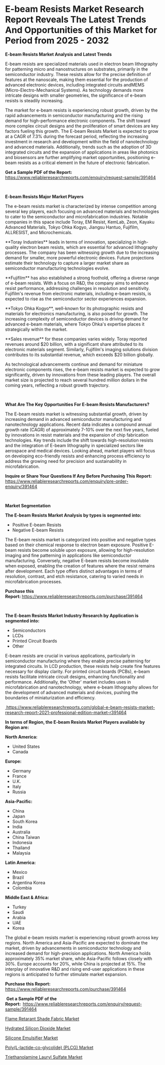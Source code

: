 <p><h1>E-beam Resists Market Research Report Reveals The Latest Trends And Opportunities of this Market for Period from 2025 - 2032</h1></p><p><strong>E-beam Resists Market Analysis and Latest Trends</strong></p>
<p><p>E-beam resists are specialized materials used in electron beam lithography for patterning micro and nanostructures on substrates, primarily in the semiconductor industry. These resists allow for the precise definition of features at the nanoscale, making them essential for the production of advanced electronic devices, including integrated circuits andMEMS (Micro-Electro-Mechanical Systems). As technology demands more intricate designs with smaller geometries, the significance of e-beam resists is steadily increasing.</p><p>The market for e-beam resists is experiencing robust growth, driven by the rapid advancements in semiconductor manufacturing and the rising demand for high-performance electronic components. The shift toward more complex circuit designs and the proliferation of smart devices are key factors fueling this growth. The E-beam Resists Market is expected to grow at a CAGR of 7.3% during the forecast period, reflecting the increasing investment in research and development within the field of nanotechnology and advanced materials. Additionally, trends such as the adoption of 3D integrated circuits and the expansion of applications in areas like photonics and biosensors are further amplifying market opportunities, positioning e-beam resists as a critical element in the future of electronic fabrication.</p></p>
<p><strong>Get a Sample PDF of the Report:&nbsp;</strong> <a href="https://www.reliableresearchreports.com/enquiry/request-sample/391464?utm_campaign=102&utm_medium=2&utm_source=Github&utm_content=ia&utm_term=29032025&utm_id=e-beam-resists">https://www.reliableresearchreports.com/enquiry/request-sample/391464</a></p>
<p>&nbsp;</p>
<p><strong>E-beam Resists Major Market Players</strong></p>
<p><p>The e-beam resists market is characterized by intense competition among several key players, each focusing on advanced materials and technologies to cater to the semiconductor and microfabrication industries. Notable companies in this space include Toray, EM Resist, KemLab, Zeon, Kayaku Advanced Materials, Tokyo Ohka Kogyo, Jiangsu Hantuo, Fujifilm, ALLRESIST, and Microchemicals.</p><p>**Toray Industries** leads in terms of innovation, specializing in high-quality electron beam resists, which are essential for advanced lithography processes. The company has been witnessing growth due to the increasing demand for smaller, more powerful electronic devices. Future projections estimate their technology to capture a larger market share as semiconductor manufacturing technologies evolve.</p><p>**Fujifilm** has also established a strong foothold, offering a diverse range of e-beam resists. With a focus on R&D, the company aims to enhance resist performance, addressing challenges in resolution and sensitivity. Fujifilm's revenue from electronic materials, including e-beam resists, is expected to rise as the semiconductor sector experiences expansion.</p><p>**Tokyo Ohka Kogyo**, well-known for its photographic resists and materials for electronics manufacturing, is also poised for growth. The increasing complexity of semiconductor devices is driving demand for advanced e-beam materials, where Tokyo Ohka's expertise places it strategically within the market.</p><p>**Sales revenue** for these companies varies widely. Toray reported revenues around $20 billion, with a significant share attributed to its electronic materials segment. Similarly, Fujifilm's imaging solutions division contributes to its substantial revenue, which exceeds $20 billion globally. </p><p>As technological advancements continue and demand for miniature electronic components rises, the e-beam resists market is expected to grow significantly, driven by innovations from these leading players. The overall market size is projected to reach several hundred million dollars in the coming years, reflecting a robust growth trajectory.</p></p>
<p>&nbsp;</p>
<p><strong>What Are The Key Opportunities For E-beam Resists Manufacturers?</strong></p>
<p><p>The E-beam resists market is witnessing substantial growth, driven by increasing demand in advanced semiconductor manufacturing and nanotechnology applications. Recent data indicates a compound annual growth rate (CAGR) of approximately 7-10% over the next five years, fueled by innovations in resist materials and the expansion of chip fabrication technologies. Key trends include the shift towards high-resolution resists and the integration of E-beam lithography in specialized sectors like aerospace and medical devices. Looking ahead, market players will focus on developing eco-friendly resists and enhancing process efficiency to address the growing need for precision and sustainability in microfabrication.</p></p>
<p><strong>Inquire or Share Your Questions If Any Before Purchasing This Report:</strong> <a href="https://www.reliableresearchreports.com/enquiry/pre-order-enquiry/391464?utm_campaign=102&utm_medium=2&utm_source=Github&utm_content=ia&utm_term=29032025&utm_id=e-beam-resists">https://www.reliableresearchreports.com/enquiry/pre-order-enquiry/391464</a></p>
<p>&nbsp;</p>
<p><strong>Market Segmentation</strong></p>
<p><strong>The E-beam Resists Market Analysis by types is segmented into:</strong></p>
<p><ul><li>Positive E-beam Resists</li><li>Negative E-beam Resists</li></ul></p>
<p><p>The E-beam resists market is categorized into positive and negative types based on their chemical response to electron beam exposure. Positive E-beam resists become soluble upon exposure, allowing for high-resolution imaging and fine patterning in applications like semiconductor manufacturing. Conversely, negative E-beam resists become insoluble when exposed, enabling the creation of features where the resist remains after development. Each type offers distinct advantages in terms of resolution, contrast, and etch resistance, catering to varied needs in microfabrication processes.</p></p>
<p><strong>Purchase this Report:&nbsp;</strong><a href="https://www.reliableresearchreports.com/purchase/391464?utm_campaign=102&utm_medium=2&utm_source=Github&utm_content=ia&utm_term=29032025&utm_id=e-beam-resists">https://www.reliableresearchreports.com/purchase/391464</a></p>
<p>&nbsp;</p>
<p><strong>The E-beam Resists Market Industry Research by Application is segmented into:</strong></p>
<p><ul><li>Semiconductors</li><li>LCDs</li><li>Printed Circuit Boards</li><li>Other</li></ul></p>
<p><p>E-beam resists are crucial in various applications, particularly in semiconductor manufacturing where they enable precise patterning for integrated circuits. In LCD production, these resists help create fine features necessary for display clarity. For printed circuit boards (PCBs), e-beam resists facilitate intricate circuit designs, enhancing functionality and performance. Additionally, the 'Other' market includes uses in microfabrication and nanotechnology, where e-beam lithography allows for the development of advanced materials and devices, pushing the boundaries of miniaturization and efficiency.</p></p>
<p><a href="https://www.reliableresearchreports.com/global-e-beam-resists-market-research-report-2021-professional-edition-market-r391464?utm_campaign=102&utm_medium=2&utm_source=Github&utm_content=ia&utm_term=29032025&utm_id=e-beam-resists">&nbsp;https://www.reliableresearchreports.com/global-e-beam-resists-market-research-report-2021-professional-edition-market-r391464</a></p>
<p><strong>In terms of Region, the E-beam Resists Market Players available by Region are:</strong></p>
<p>
    <p> <strong> North America: </strong>
        <ul>
            <li>United States</li>
            <li>Canada</li>
        </ul>
        </p> 
    <p> <strong> Europe: </strong>
        <ul>
            <li>Germany</li>
            <li>France</li>
            <li>U.K.</li>
            <li>Italy</li>
            <li>Russia</li>
        </ul>
        </p> 
    <p> <strong> Asia-Pacific: </strong>
        <ul>
            <li>China</li>
            <li>Japan</li>
            <li>South Korea</li>
            <li>India</li>
            <li>Australia</li>
            <li>China Taiwan</li>
            <li>Indonesia</li>
            <li>Thailand</li>
            <li>Malaysia</li>
        </ul>
        </p> 
    <p> <strong> Latin America: </strong>
        <ul>
            <li>Mexico</li>
            <li>Brazil</li>
            <li>Argentina Korea</li>
            <li>Colombia</li>
        </ul>
        </p> 
    <p> <strong> Middle East & Africa: </strong>
        <ul>
            <li>Turkey</li>
            <li>Saudi</li>
            <li>Arabia</li>
            <li>UAE</li>
            <li>Korea</li>
        </ul>
    </p>
    </p>
<p><p>The global e-beam resists market is experiencing robust growth across key regions. North America and Asia-Pacific are expected to dominate the market, driven by advancements in semiconductor technology and increased demand for high-precision applications. North America holds approximately 35% market share, while Asia-Pacific follows closely with 30%. Europe accounts for 20%, while China is projected at 15%. The interplay of innovative R&D and rising end-user applications in these regions is anticipated to further stimulate market expansion.</p></p>
<p><strong>Purchase this Report: </strong><a href="https://www.reliableresearchreports.com/purchase/391464?utm_campaign=102&utm_medium=2&utm_source=Github&utm_content=ia&utm_term=29032025&utm_id=e-beam-resists">https://www.reliableresearchreports.com/purchase/391464</a></p>
<p>&nbsp;<strong>Get a Sample PDF of the Report:&nbsp;&nbsp;</strong><a href="https://www.reliableresearchreports.com/enquiry/request-sample/391464?utm_campaign=102&utm_medium=2&utm_source=Github&utm_content=ia&utm_term=29032025&utm_id=e-beam-resists">https://www.reliableresearchreports.com/enquiry/request-sample/391464</a></p>
<p><strong></strong></p>
<p><p><a href="https://github.com/abdhsheila7/Market-Research-Report-List-1/blob/main/flame-retarant-shade-fabric-market.md?utm_campaign=102&utm_medium=2&utm_source=Github&utm_content=ia&utm_term=29032025&utm_id=e-beam-resists">Flame Retarant Shade Fabric Market</a></p><p><a href="https://github.com/dringmurza6r/Market-Research-Report-List-1/blob/main/hydrated-silicon-dioxide-market.md?utm_campaign=102&utm_medium=2&utm_source=Github&utm_content=ia&utm_term=29032025&utm_id=e-beam-resists">Hydrated Silicon Dioxide Market</a></p><p><a href="https://github.com/vaduzunny/Market-Research-Report-List-1/blob/main/silicone-emulsifier-market.md?utm_campaign=102&utm_medium=2&utm_source=Github&utm_content=ia&utm_term=29032025&utm_id=e-beam-resists">Silicone Emulsifier Market</a></p><p><a href="https://github.com/ubavicachida/Market-Research-Report-List-1/blob/main/polyl-lactide-co-glycolide-plcg-market.md?utm_campaign=102&utm_medium=2&utm_source=Github&utm_content=ia&utm_term=29032025&utm_id=e-beam-resists">Poly(L-lactide-co-glycolide) (PLCG) Market</a></p><p><a href="https://github.com/gasikcalbos8/Market-Research-Report-List-1/blob/main/triethanolamine-lauryl-sulfate-market.md?utm_campaign=102&utm_medium=2&utm_source=Github&utm_content=ia&utm_term=29032025&utm_id=e-beam-resists">Triethanolamine Lauryl Sulfate Market</a></p></p>
